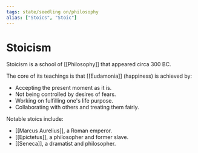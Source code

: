 ```yaml
---
tags: state/seedling on/philosophy
alias: ["Stoics", "Stoic"]
---
```


# Stoicism

Stoicism is a school of [[Philosophy]] that appeared circa 300 BC.

The core of its teachings is that [[Eudamonia]] (happiness) is achieved by:

- Accepting the present moment as it is.
- Not being controlled by desires of fears.
- Working on fulfilling one's life purpose.
- Collaborating with others and treating them fairly.

Notable stoics include:

- [[Marcus Aurelius]], a Roman emperor.
- [[Epictetus]], a philosopher and former slave.
- [[Seneca]], a dramatist and philosopher.


